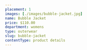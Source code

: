 ```yaml
---
placement: 1
images: [./images/bubble-jacket.jpg]
name: Bubble Jacket
price: $110.00
department: womens
type: outerwear
slug: bubble-jacket
contentType: product details
---
```

